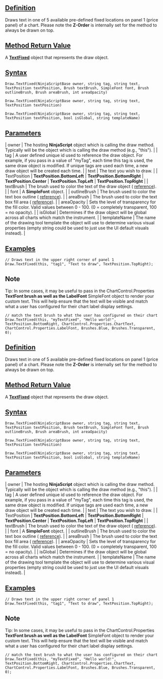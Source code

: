 ## [Definition](https://developer.ninjatrader.com/docs/desktop/draw_textfixed\#definition)

Draws text in one of 5 available pre-defined fixed locations on panel 1 (price panel) of a chart. Please note the **Z-Order** is internally set for the method to always be drawn on top.

## [Method Return Value](https://developer.ninjatrader.com/docs/desktop/draw_textfixed\#method-return-value)

A **[TextFixed](https://developer.ninjatrader.com/docs/desktop/textfixed)** object that represents the draw object.

## [Syntax](https://developer.ninjatrader.com/docs/desktop/draw_textfixed\#syntax)

`Draw.TextFixed(NinjaScriptBase owner, string tag, string text, TextPosition textPosition, Brush textBrush, SimpleFont font, Brush outlineBrush, Brush areaBrush, int areaOpacity)`

`Draw.TextFixed(NinjaScriptBase owner, string tag, string text, TextPosition textPosition)`

`Draw.TextFixed(NinjaScriptBase owner, string tag, string text, TextPosition textPosition, bool isGlobal, string templateName)`

## [Parameters](https://developer.ninjatrader.com/docs/desktop/draw_textfixed\#parameters)

| owner | The hosting **NinjaScript** object which is calling the draw method. Typically will be the object which is calling the draw method (e.g., "this"). |
| tag | A user defined unique id used to reference the draw object. For example, if you pass in a value of "myTag", each time this tag is used, the same draw object is modified. If unique tags are used each time, a new draw object will be created each time. |
| text | The text you wish to draw. |
| TextPosition | **TextPosition.BottomLeft** | **TextPosition.BottomRight** | **TextPosition.Center** | **TextPosition.TopLeft** | **TextPosition.TopRight** |
| textBrush | The brush used to color the text of the draw object ( [reference](https://developer.ninjatrader.com/docs/desktop/brushes)). |
| font | A **SimpleFont** object. |
| outlineBrush | The brush used to color the text box outline ( [reference](http://msdn.microsoft.com/en-us/library/system.drawing.color_members(v=vs.90).aspx)). |
| areaBrush | The brush used to color the text box fill area ( [reference](http://msdn.microsoft.com/en-us/library/system.drawing.color_members(v=vs.90).aspx)). |
| areaOpacity | Sets the level of transparency for the fill color. Valid values between 0 - 100. (0 = completely transparent, 100 = no opacity). |
| isGlobal | Determines if the draw object will be global across all charts which match the instrument. |
| templateName | The name of the drawing tool template the object will use to determine various visual properties (empty string could be used to just use the UI default visuals instead). |

## [Examples](https://developer.ninjatrader.com/docs/desktop/draw_textfixed\#examples)

```jsx-150469391 csharp
// Draws text in the upper right corner of panel 1
Draw.TextFixed(this, "tag1", "Text to draw", TextPosition.TopRight);

```

## Note

Tip: In some cases, it may be useful to pass in the ChartControl.Properties **TextFont brush as well as the LabelFont** SimpleFont object to render your custom text. This will help ensure that the text will be visible and match what a user has configured for their chart label display settings.

```jsx-150469391 csharp
// match the text brush to what the user has configured on their chart
Draw.TextFixed(this, "myTextFixed", "Hello world!", TextPosition.BottomRight, ChartControl.Properties.ChartText, ChartControl.Properties.LabelFont, Brushes.Blue, Brushes.Transparent, 0);

```

## [Definition](https://developer.ninjatrader.com/docs/desktop/draw_textfixed\#definition)

Draws text in one of 5 available pre-defined fixed locations on panel 1 (price panel) of a chart. Please note the **Z-Order** is internally set for the method to always be drawn on top.

## [Method Return Value](https://developer.ninjatrader.com/docs/desktop/draw_textfixed\#method-return-value)

A **[TextFixed](https://developer.ninjatrader.com/docs/desktop/textfixed)** object that represents the draw object.

## [Syntax](https://developer.ninjatrader.com/docs/desktop/draw_textfixed\#syntax)

`Draw.TextFixed(NinjaScriptBase owner, string tag, string text, TextPosition textPosition, Brush textBrush, SimpleFont font, Brush outlineBrush, Brush areaBrush, int areaOpacity)`

`Draw.TextFixed(NinjaScriptBase owner, string tag, string text, TextPosition textPosition)`

`Draw.TextFixed(NinjaScriptBase owner, string tag, string text, TextPosition textPosition, bool isGlobal, string templateName)`

## [Parameters](https://developer.ninjatrader.com/docs/desktop/draw_textfixed\#parameters)

| owner | The hosting **NinjaScript** object which is calling the draw method. Typically will be the object which is calling the draw method (e.g., "this"). |
| tag | A user defined unique id used to reference the draw object. For example, if you pass in a value of "myTag", each time this tag is used, the same draw object is modified. If unique tags are used each time, a new draw object will be created each time. |
| text | The text you wish to draw. |
| TextPosition | **TextPosition.BottomLeft** | **TextPosition.BottomRight** | **TextPosition.Center** | **TextPosition.TopLeft** | **TextPosition.TopRight** |
| textBrush | The brush used to color the text of the draw object ( [reference](https://developer.ninjatrader.com/docs/desktop/brushes)). |
| font | A **SimpleFont** object. |
| outlineBrush | The brush used to color the text box outline ( [reference](http://msdn.microsoft.com/en-us/library/system.drawing.color_members(v=vs.90).aspx)). |
| areaBrush | The brush used to color the text box fill area ( [reference](http://msdn.microsoft.com/en-us/library/system.drawing.color_members(v=vs.90).aspx)). |
| areaOpacity | Sets the level of transparency for the fill color. Valid values between 0 - 100. (0 = completely transparent, 100 = no opacity). |
| isGlobal | Determines if the draw object will be global across all charts which match the instrument. |
| templateName | The name of the drawing tool template the object will use to determine various visual properties (empty string could be used to just use the UI default visuals instead). |

## [Examples](https://developer.ninjatrader.com/docs/desktop/draw_textfixed\#examples)

```jsx-150469391 csharp
// Draws text in the upper right corner of panel 1
Draw.TextFixed(this, "tag1", "Text to draw", TextPosition.TopRight);

```

## Note

Tip: In some cases, it may be useful to pass in the ChartControl.Properties **TextFont brush as well as the LabelFont** SimpleFont object to render your custom text. This will help ensure that the text will be visible and match what a user has configured for their chart label display settings.

```jsx-150469391 csharp
// match the text brush to what the user has configured on their chart
Draw.TextFixed(this, "myTextFixed", "Hello world!", TextPosition.BottomRight, ChartControl.Properties.ChartText, ChartControl.Properties.LabelFont, Brushes.Blue, Brushes.Transparent, 0);

```